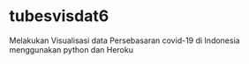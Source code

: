 # tubesvisdat6
Melakukan Visualisasi data Persebasaran covid-19 di Indonesia menggunakan python dan Heroku
